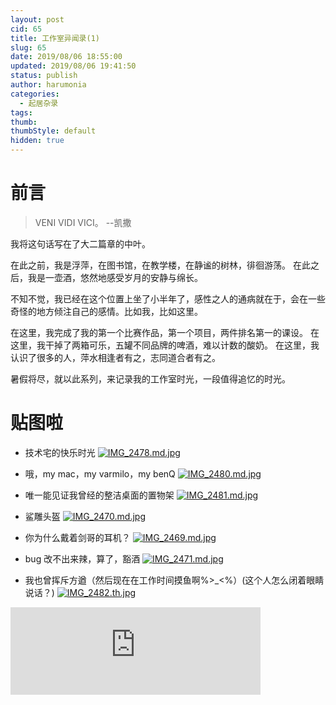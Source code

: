 ```yaml
---
layout: post
cid: 65
title: 工作室异闻录(1)
slug: 65
date: 2019/08/06 18:55:00
updated: 2019/08/06 19:41:50
status: publish
author: harumonia
categories:
  - 起居杂录
tags:
thumb:
thumbStyle: default
hidden: true
---
```


# 前言

> VENI VIDI VICI。 --凯撒

我将这句话写在了大二篇章的中叶。

在此之前，我是浮萍，在图书馆，在教学楼，在静谧的树林，徘徊游荡。
在此之后，我是一壶酒，悠然地感受岁月的安静与绵长。

不知不觉，我已经在这个位置上坐了小半年了，感性之人的通病就在于，会在一些奇怪的地方倾注自己的感情。比如我，比如这里。

在这里，我完成了我的第一个比赛作品，第一个项目，两件排名第一的课设。
在这里，我干掉了两箱可乐，五罐不同品牌的啤酒，难以计数的酸奶。
在这里，我认识了很多的人，萍水相逢者有之，志同道合者有之。

暑假将尽，就以此系列，来记录我的工作室时光，一段值得追忆的时光。

# 贴图啦

- 技术宅的快乐时光
  [![IMG_2478.md.jpg](http://www.harumonia.top/images/2019/08/06/IMG_2478.md.jpg)](http://www.harumonia.top/image/IIl)

- 哦，my mac，my varmilo，my benQ
  [![IMG_2480.md.jpg](http://www.harumonia.top/images/2019/08/06/IMG_2480.md.jpg)](http://www.harumonia.top/image/Rfo)

- 唯一能见证我曾经的整洁桌面的置物架
  [![IMG_2481.md.jpg](http://www.harumonia.top/images/2019/08/06/IMG_2481.md.jpg)](http://www.harumonia.top/image/Pwc)

- 鲨雕头盔
  [![IMG_2470.md.jpg](http://www.harumonia.top/images/2019/08/06/IMG_2470.md.jpg)](http://www.harumonia.top/image/i02)

- 你为什么戴着剑哥的耳机？
  [![IMG_2469.md.jpg](http://www.harumonia.top/images/2019/08/06/IMG_2469.md.jpg)](http://www.harumonia.top/image/5hQ)

- bug 改不出来辣，算了，豁酒
  [![IMG_2471.md.jpg](http://www.harumonia.top/images/2019/08/06/IMG_2471.md.jpg)](http://www.harumonia.top/image/nOX)

- 我也曾挥斥方遒（然后现在在工作时间摸鱼啊%>\_<%）(这个人怎么闭着眼睛说话？)
  [![IMG_2482.th.jpg](http://www.harumonia.top/images/2019/08/06/IMG_2482.th.jpg)](http://www.harumonia.top/image/gos)

<div align=life> 
<iframe frameborder="no" marginwidth="0" marginheight="0" width=400 height=140 src="https://music.163.com/outchain/player?type=2&id=34341360&auto=1&height=66"></iframe>
</div>

